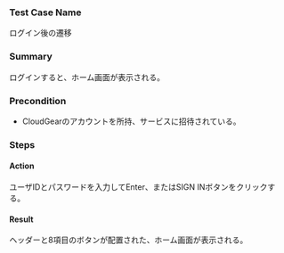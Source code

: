 ### Test Case Name
ログイン後の遷移

### Summary
ログインすると、ホーム画面が表示される。

### Precondition
* CloudGearのアカウントを所持、サービスに招待されている。

### Steps

#### Action
ユーザIDとパスワードを入力してEnter、またはSIGN INボタンをクリックする。
#### Result
ヘッダーと8項目のボタンが配置された、ホーム画面が表示される。
